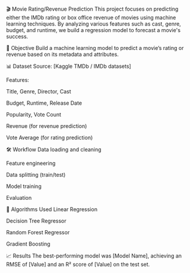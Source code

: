 🎬 Movie Rating/Revenue Prediction
This project focuses on predicting either the IMDb rating or box office revenue of movies using machine learning techniques. By analyzing various features such as cast, genre, budget, and runtime, we build a regression model to forecast a movie's success.

📌 Objective
Build a machine learning model to predict a movie’s rating or revenue based on its metadata and attributes.

📊 Dataset
Source: [Kaggle TMDb / IMDb datasets]

Features:

Title, Genre, Director, Cast

Budget, Runtime, Release Date

Popularity, Vote Count

Revenue (for revenue prediction)

Vote Average (for rating prediction)

🛠️ Workflow
Data loading and cleaning

Feature engineering

Data splitting (train/test)

Model training

Evaluation

🤖 Algorithms Used
Linear Regression

Decision Tree Regressor

Random Forest Regressor

Gradient Boosting

📈 Results
The best-performing model was [Model Name], achieving an RMSE of [Value] and an R² score of [Value] on the test set.